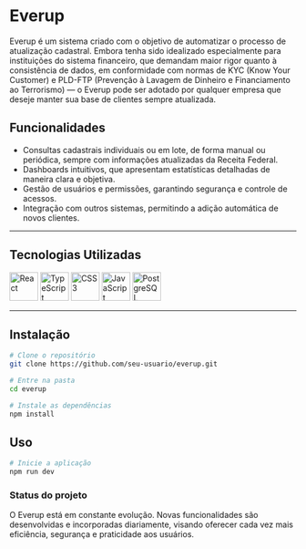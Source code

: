 # Everup

Everup é um sistema criado com o objetivo de automatizar o processo de atualização cadastral.
Embora tenha sido idealizado especialmente para instituições do sistema financeiro, que demandam maior rigor quanto à consistência de dados, em conformidade com normas de KYC (Know Your Customer) e PLD-FTP (Prevenção à Lavagem de Dinheiro e Financiamento ao Terrorismo) — o Everup pode ser adotado por qualquer empresa que deseje manter sua base de clientes sempre atualizada.

## Funcionalidades

- Consultas cadastrais individuais ou em lote, de forma manual ou periódica, sempre com informações atualizadas da Receita Federal.
- Dashboards intuitivos, que apresentam estatísticas detalhadas de maneira clara e objetiva.
- Gestão de usuários e permissões, garantindo segurança e controle de acessos.
- Integração com outros sistemas, permitindo a adição automática de novos clientes.

---

## Tecnologias Utilizadas

<p align="left">
  <img src="https://cdn.jsdelivr.net/gh/devicons/devicon/icons/react/react-original.svg" width="50" title="React" />
  <img src="https://cdn.jsdelivr.net/gh/devicons/devicon/icons/typescript/typescript-original.svg" width="50" title="TypeScript" />
  <img src="https://cdn.jsdelivr.net/gh/devicons/devicon/icons/css3/css3-original.svg" width="50" title="CSS3" />
  <img src="https://cdn.jsdelivr.net/gh/devicons/devicon/icons/javascript/javascript-original.svg" width="50" title="JavaScript (Backend)" />
  <img src="https://cdn.jsdelivr.net/gh/devicons/devicon/icons/postgresql/postgresql-original.svg" width="50" title="PostgreSQL" />
</p>

---

## Instalação

```bash
# Clone o repositório
git clone https://github.com/seu-usuario/everup.git

# Entre na pasta
cd everup

# Instale as dependências
npm install
```

## Uso

```bash
# Inicie a aplicação
npm run dev
```

### Status do projeto
O Everup está em constante evolução. Novas funcionalidades são desenvolvidas e incorporadas diariamente, visando oferecer cada vez mais eficiência, segurança e praticidade aos usuários.
